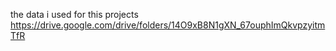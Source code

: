 the data i used for this projects 
https://drive.google.com/drive/folders/14O9xB8N1gXN_67ouphImQkvpzyitmTfR
